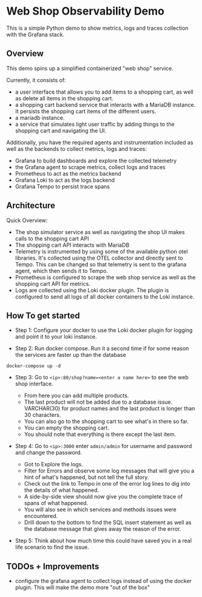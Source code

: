 # Web Shop Observability Demo

This is a simple Python demo to show metrics, logs and traces collection with the Grafana stack.

## Overview

This demo spins up a simplified containerized "web shop" service.

Currently, it consists of:
* a user interface that allows you to add items to a shopping cart, as well as delete all items in the shopping cart.
* a shopping cart backend service that interacts with a MariaDB instance. It persists the shopping cart items of the different users.
* a mariadb instance.
* a service that simulates light user traffic by adding things to the shopping cart and navigating the UI.

Additionally, you have the required agents and instrumentation included as well as the backends to collect metrics, logs and traces:
* Grafana to build dashboards and explore the collected telemetry 
* the Grafana agent to scrape metrics, collect logs and traces
* Prometheus to act as the metrics backend
* Grafana Loki to act as the logs backend
* Grafana Tempo to persist trace spans

## Architecture

Quick Overview:
* The shop simulator service as well as navigating the shop UI makes calls to the shopping cart API
* The shopping cart API interacts with MariaDB
* Telemetry is instrumented by using some of the available python otel libraries. It's collected using the OTEL collector and directly sent to Tempo. This can be changed so that telemetry is sent to the grafana agent, which then sends it to Tempo.
* Prometheus is configured to scrape the web shop service as well as the shopping cart API for metrics.
* Logs are collected using the Loki docker plugin. The plugin is configured to send all logs of all docker containers to the Loki instance.

## How To get started

* Step 1: Configure your docker to use the Loki docker plugin for logging and point it to your loki instance.

* Step 2: Run docker compose. Run it a second time if for some reason the services are faster up than the database
```
docker-compose up -d
```

* Step 3: Go to `<ip>:80/shop?name=<enter a name here>` to see the web shop interface.
  * From here you can add multiple products.
  * The last product will not be added due to a database issue. VARCHAR(30) for product names and the last product is longer than 30 characters.
  * You can also go to the shopping cart to see what's in there so far.
  * You can empty the shopping cart.
  * You should note that everything is there except the last item.

* Step 4: Go to `<ip>:3000` enter `admin/admin` for username and password and change the password.
  * Got to Explore the logs.
  * Filter for Errors and observe some log messages that will give you a hint of what's happened, but not tell the full story.
  * Check out the link to Tempo in one of the error log lines to dig into the details of what happened.
  * A side-by-side view should now give you the complete trace of spans of what happened.
  * You will also see in which services and methods issues were encountered.
  * Drill down to the bottom to find the SQL insert statement as well as the database message that gives away the reason of the error.

* Step 5: Think about how much time this could have saved you in a real life scenario to find the issue.

## TODOs + Improvements

* configure the grafana agent to collect logs instead of using the docker plugin. This will make the demo more "out of the box"
